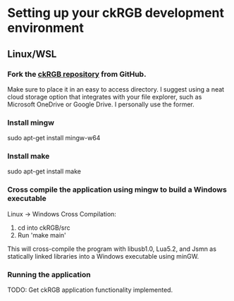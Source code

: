 # Setting up your ckRGB development environment 

## Linux/WSL

### Fork the [ckRGB repository](https://github.com/Chaotic-Cody/ckRGB) from GitHub.

Make sure to place it in an easy to access directory. I suggest using a neat cloud storage option that integrates with your file explorer, such as Microsoft OneDrive or Google Drive. I personally use the former.

### Install mingw 

sudo apt-get install mingw-w64

### Install make

sudo apt-get install make

### Cross compile the application using mingw to build a Windows executable

Linux -> Windows Cross Compilation: 

1. cd into ckRGB/src
2. Run 'make main'

This will cross-compile the program with libusb1.0, Lua5.2, and Jsmn as statically linked libraries into a Windows executable using minGW.

### Running the application

TODO: Get ckRGB application functionality implemented.